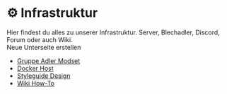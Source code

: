 # ⚙️ Infrastruktur

Hier findest du alles zu unserer Infrastruktur. Server, Blechadler, Discord, Forum oder auch Wiki.  
<GradGitHubLink link="/new/:branch/:dir/infrastruktur">Neue Unterseite erstellen</GradGitHubLink>

- [Gruppe Adler Modset](gruppe-adler-modset.html)  
- [Docker Host](docker-host.html)  
- [Styleguide Design](styleguide-design.html)  
- [Wiki How-To](wiki-how-to.html)  
